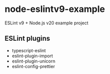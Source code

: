 # node-eslintv9-example

ESLint v9 + Node.js v20 example project

## ESLint plugins

- typescript-eslint
- eslint-plugin-import
- eslint-plugin-unicorn
- eslint-config-prettier
